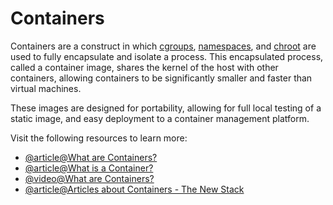 # Containers

Containers are a construct in which [cgroups](https://en.wikipedia.org/wiki/Cgroups), [namespaces](https://en.wikipedia.org/wiki/Linux_namespaces), and [chroot](https://en.wikipedia.org/wiki/Chroot) are used to fully encapsulate and isolate a process. This encapsulated process, called a container image, shares the kernel of the host with other containers, allowing containers to be significantly smaller and faster than virtual machines.

These images are designed for portability, allowing for full local testing of a static image, and easy deployment to a container management platform.

Visit the following resources to learn more:

- [@article@What are Containers?](https://cloud.google.com/learn/what-are-containers)
- [@article@What is a Container?](https://www.docker.com/resources/what-container/)
- [@video@What are Containers?](https://www.youtube.com/playlist?list=PLawsLZMfND4nz-WDBZIj8-nbzGFD4S9oz)
- [@article@Articles about Containers - The New Stack](https://thenewstack.io/category/containers/)
